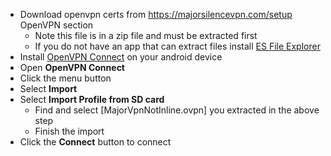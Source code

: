 * Download openvpn certs from https://majorsilencevpn.com/setup OpenVPN section
    * Note this file is in a zip file and must be extracted first
    * If you do not have an app that can extract files
      install [ES File Explorer](https://play.google.com/store/apps/details?id=com.estrongs.android.pop&hl=en)
* Install [OpenVPN Connect](https://play.google.com/store/apps/details?id=net.openvpn.openvpn&hl=en) on your android
  device
* Open __OpenVPN Connect__
* Click the menu button
* Select __Import__
* Select __Import Profile from SD card__
    * Find and select [MajorVpnNotInline.ovpn] you extracted in the above step
    * Finish the import
* Click the __Connect__ button to connect